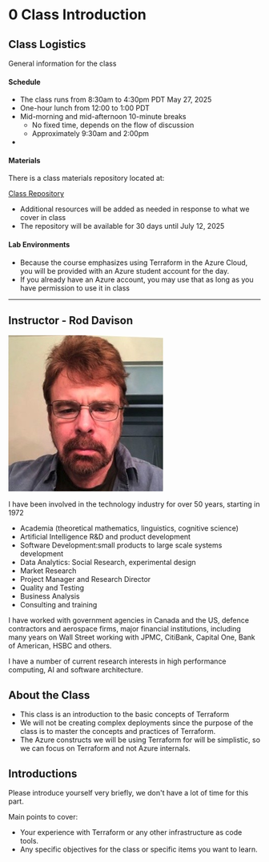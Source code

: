 # 0 Class Introduction

## Class Logistics

General information for the class

#### Schedule

- The class runs from 8:30am to 4:30pm PDT May 27, 2025
- One-hour lunch from 12:00 to 1:00 PDT
- Mid-morning and mid-afternoon 10-minute breaks
    - No fixed time, depends on the flow of discussion
    - Approximately 9:30am and 2:00pm
- 
#### Materials

There is a class materials repository located at:

[Class Repository](https://github.com/ExgnosisClasses/2515-Terraform-June12)

- Additional resources will be added as needed in response to what we cover in class
- The repository will be available for 30 days until July 12, 2025


#### Lab Environments

- Because the course emphasizes using Terraform in the Azure Cloud, you will be provided with an Azure student account for the day.
- If you already have an Azure account, you may use that as long as you have permission to use it in class


---


## Instructor - Rod Davison

<img src="images/RodDavison.png" width="309"   alt=""/>

I have been involved in the technology industry for over 50 years, starting in 1972

- Academia (theoretical mathematics, linguistics, cognitive science)
- Artificial Intelligence R&D and product development
- Software Development:small products to large scale systems development
- Data Analytics: Social Research, experimental design
- Market Research
- Project Manager and Research Director
- Quality and Testing
- Business Analysis
- Consulting and training

I have worked with government agencies in Canada and the US, defence contractors and aerospace firms, major financial institutions, including many years on Wall Street working with JPMC, CitiBank, Capital One, Bank of American, HSBC and others.

I have a number of current research interests in high performance computing, AI and software architecture.

## About the Class

- This class is an introduction to the basic concepts of Terraform 
- We will not be creating complex deployments since the purpose of the class is to master the concepts and practices of Terraform.
- The Azure constructs we will be using Terraform for will be simplistic, so we can focus on Terraform and not Azure internals.

## Introductions

Please introduce yourself very briefly, we don't have a lot of time for this part. 

Main points to cover:

- Your experience with Terraform or any other infrastructure as code tools.
- Any specific objectives for the class or specific items you want to learn.



